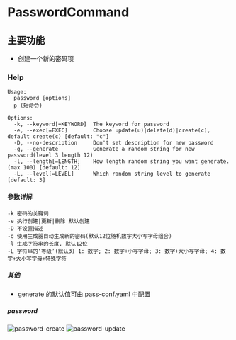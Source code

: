 # PasswordCommand

## 主要功能

- 创建一个新的密码项

### Help

```
Usage:
  password [options]
  p (短命令)

Options:
  -k, --keyword[=KEYWORD]  The keyword for password
  -e, --exec[=EXEC]        Choose update(u)|delete(d)|create(c), default create(c) [default: "c"]
  -D, --no-description     Don't set description for new password
  -g, --generate           Generate a random string for new password(level 3 length 12)
  -l, --length[=LENGTH]    How length random string you want generate.(max 100) [default: 12]
  -L, --level[=LEVEL]      Which random string level to generate [default: 3]
```
#### 参数详解

```
-k 密码的关键词
-e 执行创建|更新|删除 默认创建
-D 不设置描述
-g 使用生成器自动生成新的密码(默认12位随机数字大小写字母组合)
-l 生成字符串的长度, 默认12位
-L 字符串的‘等级’(默认3) 1: 数字; 2: 数字+小写字母; 3: 数字+大小写字母; 4: 数字+大小写字母+特殊字符
```

##### 其他
+ generate 的默认值可由.pass-conf.yaml 中配置

##### password

![password-create](http://assest.dowte.com/imgs/pass-cli/password-g.jpg)
![password-update](http://assest.dowte.com/imgs/pass-cli/password-update-g.jpg)
